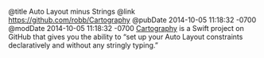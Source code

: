 @title Auto Layout minus Strings
@link https://github.com/robb/Cartography
@pubDate 2014-10-05 11:18:32 -0700
@modDate 2014-10-05 11:18:32 -0700
<a href="https://github.com/robb/Cartography">Cartography</a> is a Swift project on GitHub that gives you the ability to “set up your Auto Layout constraints declaratively and without any stringly typing.”
